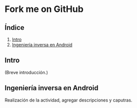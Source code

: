 # Fork me on GitHub

## Índice
1. [Intro](#intro)
2. [Ingeniería inversa en Android](#ingeniería-inversa-en-android)

## Intro

(Breve introducción.)

## Ingeniería inversa en Android

Realización de la actividad, agregar descripciones y caputras.
